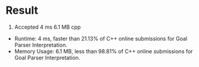 # Result

1. Accepted	4 ms	6.1 MB	cpp

- Runtime: 4 ms, faster than 21.13% of C++ online submissions for Goal Parser Interpretation.
- Memory Usage: 6.1 MB, less than 98.81% of C++ online submissions for Goal Parser Interpretation.